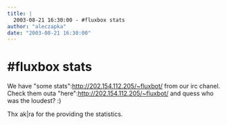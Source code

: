 ```yaml
---
title: |
  2003-08-21 16:30:00 - #fluxbox stats
author: "aleczapka"
date: "2003-08-21 16:30:00"
---
```


# #fluxbox stats

We have "some stats":http://202.154.112.205/~fluxbot/ from our irc chanel. 
Check them outa "here":http://202.154.112.205/~fluxbot/ and quess who was 
the loudest? :)

Thx ak|ra for the providing the statistics.



